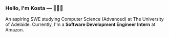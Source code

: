### Hello, I'm Kosta — 👋🧑‍💻

An aspiring SWE studying Computer Science (Advanced) at The University of Adelaide. Currently, I'm a **Software Development Engineer Intern** at Amazon.
